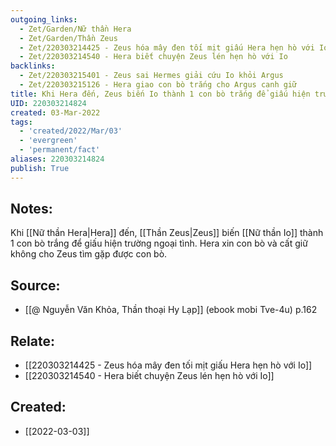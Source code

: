 ```yaml
---
outgoing_links:
  - Zet/Garden/Nữ thần Hera
  - Zet/Garden/Thần Zeus
  - Zet/220303214425 - Zeus hóa mây đen tối mịt giấu Hera hẹn hò với Io
  - Zet/220303214540 - Hera biết chuyện Zeus lén hẹn hò với Io
backlinks:
  - Zet/220303215401 - Zeus sai Hermes giải cứu Io khỏi Argus
  - Zet/220303215126 - Hera giao con bò trắng cho Argus canh giữ
title: Khi Hera đến, Zeus biến Io thành 1 con bò trắng để giấu hiện trường ngoại tình
UID: 220303214824
created: 03-Mar-2022
tags:
  - 'created/2022/Mar/03'
  - 'evergreen'
  - 'permanent/fact'
aliases: 220303214824
publish: True
---
```

## Notes:
Khi [[Nữ thần Hera|Hera]] đến, [[Thần Zeus|Zeus]] biến [[Nữ thần Io]] thành 1 con bò trắng để giấu hiện trường ngoại tình. Hera xin con bò và cất giữ không cho Zeus tìm gặp được con bò.

## Source:
- [[@ Nguyễn Văn Khỏa, Thần thoại Hy Lạp]] (ebook mobi Tve-4u) p.162

## Relate:
- [[220303214425 - Zeus hóa mây đen tối mịt giấu Hera hẹn hò với Io]]
- [[220303214540 - Hera biết chuyện Zeus lén hẹn hò với Io]]
## Created:
- [[2022-03-03]]
